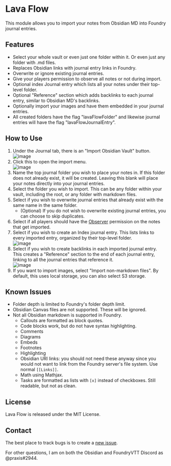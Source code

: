 # Lava Flow

This module allows you to import your notes from Obsidian MD into Foundry journal entries.

## Features

- Select your whole vault or even just one folder within it. Or even just any folder with .md files.
- Replaces Obsidian links with journal entry links in Foundry.
- Overwrite or ignore existing journal entries.
- Give your players permission to observe all notes or not during import.
- Optional index Journal entry which lists all your notes under their top-level folder.
- Optional "Reference" section which adds backlinks to each journal entry, similar to Obsidian MD's backlinks.
- Optionally import your images and have them embedded in your journal entries.
- All created folders have the flag "lavaFlowFolder" and likewise journal entries will have the flag "lavaFlowJournalEntry".

## How to Use

1. Under the Journal tab, there is an "Import Obsidian Vault" button.\
   ![image](https://user-images.githubusercontent.com/54974037/146979663-d754caeb-df13-454c-8b2a-00ecce5ff8a4.png)
1. Click this to open the import menu.\
   ![image](https://user-images.githubusercontent.com/54974037/153740928-d2f8f780-1496-4bd9-808a-97d94b982eb3.png)
1. Name the top journal folder you wish to place your notes in. If this folder does not already exist, it will be created. Leaving this blank will place your notes directly into your journal entries.
1. Select the folder you wish to import. This can be any folder within your vault, including the root, or any folder with markdown files.
1. Select if you wish to overwrite journal entries that already exist with the same name in the same folder.
   - (Optional) If you do not wish to overwrite existing journal entries, you can choose to skip duplicates.
1. Select if all players should have the [Observer](https://foundryvtt.com/article/users/) permission on the notes that get imported.
1. Select if you wish to create an Index journal entry. This lists links to every imported entry, organized by their top-level folder.\
   ![image](https://user-images.githubusercontent.com/54974037/146980929-400ce499-c352-47a1-890a-5f3ae574b8d3.png)
1. Select if you wish to create backlinks in each imported journal entry. This creates a "Reference" section to the end of each journal entry, linking to all the journal entries that reference it.\
   ![image](https://user-images.githubusercontent.com/54974037/146981259-6755cb58-a4d6-4df6-9473-8ad8c5914182.png)
1. If you want to import images, select "Import non-markdown files". By default, this uses local storage, you can also select S3 storage.

## Known Issues

- Folder depth is limited to Foundry's folder depth limit.
- Obsidian Canvas files are not supported. These will be ignored.
- Not all Obsidian markdown is supported in Foundry.
  - Callouts are formatted as block quotes.
  - Code blocks work, but do not have syntax highlighting.
  - Comments
  - Diagrams
  - Embeds
  - Footnotes
  - Highlighting
  - Obsidian URI links: you should not need these anyway since you would not want to link from the Foundry server's file system. Use normal `[[Links]]`.
  - Math using Mathjax.
  - Tasks are formatted as lists with `[x]` instead of checkboxes. Still readable, but not as clean.

## License

Lava Flow is released under the MIT License.

## Contact

The best place to track bugs is to create a [new issue](https://github.com/Praxxian/lava-flow/issues/new).

For other questions, I am on both the Obsidian and FoundryVTT Discord as @praxis#2944.
